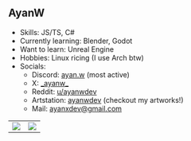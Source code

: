 ## AyanW

- Skills: JS/TS, C#
- Currently learning: Blender, Godot
- Want to learn: Unreal Engine
- Hobbies: Linux ricing (I use Arch btw)
- Socials:
  - Discord: [ayan.w](https://discord.com/users/601613637551128623) (most active)
  - X: [\_ayanw\_](https://twitter.com/_ayanw_)
  - Reddit: [u/ayanwdev](https://www.reddit.com/user/ayanwdev)
  - Artstation: [ayanwdev](https://www.artstation.com/ayanwdev) (checkout my artworks!)
  - Mail: [ayanxdev@gmail.com](mailto:ayanxdev@gmail.com)

<table>
  <tr>
    <td align="center" style="padding=0;width=50%;">
      <img align="center" style="padding=0;" src="https://github-readme-stats.vercel.app/api/?username=ayanwx&show_icons=true&title_color=4F8CC9&text_color=9f9f9f&bg_color=00000000&hide_border=true&icon_color=4F8CC9&hide_title=true&count_private=true" />
    </td>
    <td align="center" style="padding=0;width=50%;">
      <img align="center" style="padding=0;" src="https://github-readme-stats.vercel.app/api/top-langs/?username=ayanwx&layout=compact&show_icons=true&title_color=4F8CC9&text_color=9f9f9f&bg_color=00000000&hide_border=true&icon_color=00000000&count_private=true" />
    </td>
  </tr>
</table>
<!--
**ayanwx/ayanwx** is a ✨ _special_ ✨ repository because its `README.md` (this file) appears on your GitHub profile.

Here are some ideas to get you started:

- 🔭 I’m currently working on ...
- 🌱 I’m currently learning ...
- 👯 I’m looking to collaborate on ...
- 🤔 I’m looking for help with ...
- 💬 Ask me about ...
- 📫 How to reach me: ...
- 😄 Pronouns: ...
- ⚡ Fun fact: ...
-->
